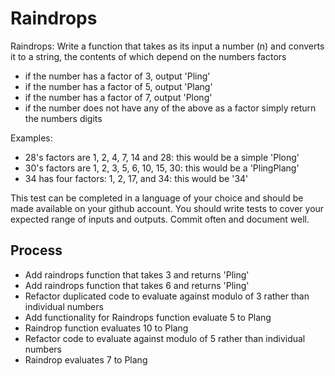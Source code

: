 # Raindrops

Raindrops:
Write a function that takes as its input a number (n) and converts it to a string, the contents of which depend on the numbers factors

- if the number has a factor of 3, output 'Pling'
- if the number has a factor of 5, output 'Plang'
- if the number has a factor of 7, output 'Plong'
- if the number does not have any of the above as a factor simply return the numbers digits

Examples:
- 28's factors are 1, 2, 4, 7, 14 and 28: this would be a simple 'Plong'
- 30's factors are 1, 2, 3, 5, 6, 10, 15, 30: this would be a 'PlingPlang'
- 34 has four factors: 1, 2, 17, and 34: this would be '34'

This test can be completed in a language of your choice and should be made available on your github account. You should write tests to cover your expected range of inputs and outputs. Commit often and document well.

## Process
* Add raindrops function that takes 3 and returns 'Pling'
* Add raindrops function that takes 6 and returns 'Pling'
* Refactor duplicated code to evaluate against modulo of 3 rather than individual numbers
* Add functionality for Raindrops function evaluate 5 to Plang
* Raindrop function evaluates 10 to Plang
* Refactor code to evaluate against modulo of 5 rather than individual numbers
* Raindrop evaluates 7 to Plang
